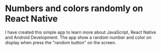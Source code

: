 # Numbers and colors randomly on React Native

I have created this simple app to learn more about JavaScript, React Native and Android Development. The app show a random number and color on display when press the "random button" on the screen.
